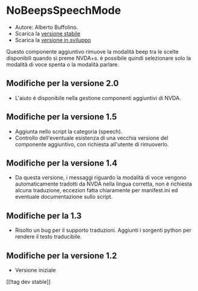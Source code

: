 # NoBeepsSpeechMode #
*	 Autore: Alberto Buffolino.
*	 Scarica la [versione stabile][1]
*	 Scarica la [versione in sviluppo][2]

Questo componente aggiuntivo rimuove la modalità beep tra le scelte
disponibili quando si preme NVDA+s. è possibile quindi selezionare solo la
modalità di voce spenta o la modalità parlare.

## Modifiche per la versione 2.0 ##
*	 L'aiuto è disponibile nella gestione componenti aggiuntivi di NVDA.

## Modifiche per la versione 1.5 ##
*	 Aggiunta nello script la categoria (speech).
*	 Controllo dell'eventuale esistenza di una vecchia versione del componente
   aggiuntivo, con richiesta all'utente di rimuoverlo.

## Modifiche per la versione 1.4 ##
*	 Da questa versione, i messaggi riguardo la modalità di voce  vengono
   automaticamente tradotti da NVDA nella lingua corretta, non è richiesta
   alcuna traduzione, eccezion fatta chiaramente per manifest.ini ed
   eventuale documentazione sullo script.

## Modifiche per la 1.3 ##
*	 Risolto un bug per il supporto traduzioni. Aggiunti i sorgenti python per
   rendere il testo traducibile.

## Modifiche per la versione 1.2 ##
*	 Versione iniziale

[[!tag dev stable]]

[1]: https://www.nvaccess.org/addonStore/legacy?file=noBeepsSpeechMode

[2]: https://www.nvaccess.org/addonStore/legacy?file=noBeepsSpeechMode-dev
